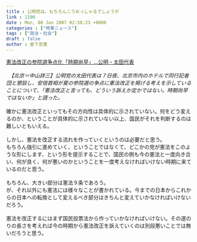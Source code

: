 ```yaml
---
title : 公明党は、もちろんこうおっしゃるでしょうが
link : 1100
date : Mon, 08 Jan 2007 02:58:23 +0000
categories : ["時事ニュース"]
tags : ["政治・社会"]
draft : false
author : 倉下忠憲
---
```


<A HREF="http://www.yomiuri.co.jp/politics/news/20070107ia24.htm" TARGET="_blank">憲法改正の参院選争点化「時期尚早」…公明・太田代表</A><BR><BR><I>　【北京＝中山詳三】公明党の太田代表は７日夜、北京市内のホテルで同行記者団と懇談し、安倍首相が夏の参院選の争点に憲法改正を掲げる考えを示していることについて、「憲法改正と言っても、どういう訴えか定かではない。時期尚早ではないか」と語った。</I><BR><BR>確かに憲法改正といってもその方向性は具体的に示されていない。何をどう変えるのか、ということが具体的に示されていない以上、国民がそれを判断するのは難しいともいえる。<BR><BR>しかし、憲法を改正する流れを作っていくというのは必要だと思う。<BR>もちろん強引に進めていく、ということではなくて、どこかの党が憲法をこのような形にします、という形を提示することで、国民の側も今の憲法と一度向き合い、何が良く、何が悪いのかということを一度考えなければいけない時期に来ているのだと思う。<BR><BR>もちろん、大きい部分は憲法９条であろう。<BR>が、それ以外にも憲法には様々なことが書かれている。今までの日本からこれからの日本への転換として変えるべき部分はきちんと変えていかなければいけないだろう。<BR><BR>憲法を改正するにはまず国民投票法から作っていかなければいけない。その道のりの長さを考えれば今の時期から憲法改正を訴えていくのは別段悪いことでは無いだろうと思う。<BR><BR><br><br>
